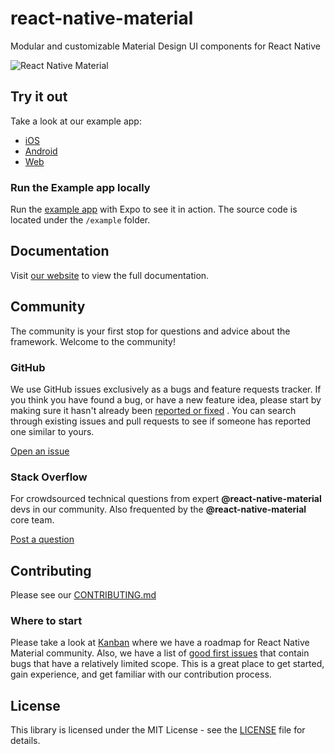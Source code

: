 # react-native-material

Modular and customizable Material Design UI components for React Native

![React Native Material](https://raw.githubusercontent.com/yamankatby/react-native-material/main/hero.png)

## Try it out

Take a look at our example app:

- [iOS](https://)
- [Android](https://play.google.com/store/apps/details?id=com.swazer.material)
- [Web](https://react-native-material-example.vercel.app/)

### Run the Example app locally

Run the [example app](https://github.com/yamankatby/react-native-material/tree/main/example) with Expo to see it in
action. The source code is located under the `/example` folder.

## Documentation

Visit [our website](https://react-native-material.vercel.app/getting-started/installation/) to view the full
documentation.

## Community

The community is your first stop for questions and advice about the framework. Welcome to the community!

### GitHub

We use GitHub issues exclusively as a bugs and feature requests tracker. If you think you have found a bug, or have a
new feature idea, please start by making sure it hasn't already
been [reported or fixed](https://github.com/yamankatby/react-native-material/issues?utf8=%E2%9C%93&q=is%3Aopen+is%3Aclosed)
. You can search through existing issues and pull requests to see if someone has reported one similar to yours.

[Open an issue](https://github.com/yamankatby/react-native-material/issues/new/choose)

### Stack Overflow

For crowdsourced technical questions from expert **@react-native-material** devs in our community. Also frequented by
the **@react-native-material** core team.

[Post a question](https://stackoverflow.com/questions/tagged/react-native-material)

## Contributing

Please see our [CONTRIBUTING.md](CONTRIBUTING.md)

### Where to start

Please take a look at [Kanban](https://github.com/yamankatby/react-native-material/projects/1) where we have a roadmap
for React Native Material community. Also, we have a list
of [good first issues](https://github.com/yamankatby/react-native-material/labels/good%20first%20issue) that contain
bugs that have a relatively limited scope. This is a great place to get started, gain experience, and get familiar with
our contribution process.

## License

This library is licensed under the MIT License - see the [LICENSE](LICENSE) file for details.
